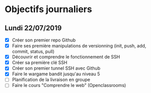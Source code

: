 # Objectifs journaliers

## Lundi 22/07/2019


* [x] Créer son premier repo Github
* [x] Faire ses première manipulations de versionning (init, push, add, commit, status, pull)
* [x] Découvrir et comprendre le fonctionnement de SSH
* [x] Créer sa première clé SSH
* [x] Créer son premier tunnel SSH avec Github
* [x] Faire le wargame bandit jusqu'au niveau 5 
* [ ] Planification de la livraison en groupe
* [ ] Faire le cours "Comprendre le web" (Openclassrooms)
